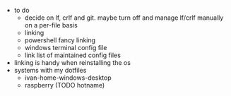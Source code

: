 * to do
  * decide on lf, crlf and git. maybe turn off and manage lf/crlf manually on a per-file basis
  * linking
  * powershell fancy linking
  * windows terminal config file
  * link list of maintained config files
* linking is handy when reinstalling the os
* systems with my dotfiles
  * ivan-home-windows-desktop
  * raspberry (TODO hotname)